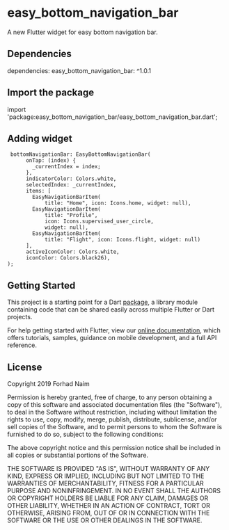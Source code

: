 # easy_bottom_navigation_bar

A new Flutter widget for easy bottom navigation bar.

## Dependencies
dependencies:
  easy_bottom_navigation_bar: ^1.0.1
  
## Import the package
import 'package:easy_bottom_navigation_bar/easy_bottom_navigation_bar.dart';

## Adding widget

     bottomNavigationBar: EasyBottomNavigationBar(
          onTap: (index) {
            _currentIndex = index;
          },
          indicatorColor: Colors.white,
          selectedIndex: _currentIndex,
          items: [
            EasyNavigationBarItem(
                title: "Home", icon: Icons.home, widget: null),
            EasyNavigationBarItem(
                title: "Profile",
                icon: Icons.supervised_user_circle,
                widget: null),
            EasyNavigationBarItem(
                title: "Flight", icon: Icons.flight, widget: null)
          ],
          activeIconColor: Colors.white,
          iconColor: Colors.black26),
    );

## Getting Started

This project is a starting point for a Dart
[package](https://flutter.dev/developing-packages/),
a library module containing code that can be shared easily across
multiple Flutter or Dart projects.

For help getting started with Flutter, view our 
[online documentation](https://flutter.dev/docs), which offers tutorials, 
samples, guidance on mobile development, and a full API reference.

## License

Copyright 2019 Forhad Naim

Permission is hereby granted, free of charge, to any person obtaining a copy of this software and associated documentation files (the "Software"), to deal in the Software without restriction, including without limitation the rights to use, copy, modify, merge, publish, distribute, sublicense, and/or sell copies of the Software, and to permit persons to whom the Software is furnished to do so, subject to the following conditions:

The above copyright notice and this permission notice shall be included in all copies or substantial portions of the Software.

THE SOFTWARE IS PROVIDED "AS IS", WITHOUT WARRANTY OF ANY KIND, EXPRESS OR IMPLIED, INCLUDING BUT NOT LIMITED TO THE WARRANTIES OF MERCHANTABILITY, FITNESS FOR A PARTICULAR PURPOSE AND NONINFRINGEMENT. IN NO EVENT SHALL THE AUTHORS OR COPYRIGHT HOLDERS BE LIABLE FOR ANY CLAIM, DAMAGES OR OTHER LIABILITY, WHETHER IN AN ACTION OF CONTRACT, TORT OR OTHERWISE, ARISING FROM, OUT OF OR IN CONNECTION WITH THE SOFTWARE OR THE USE OR OTHER DEALINGS IN THE SOFTWARE.

